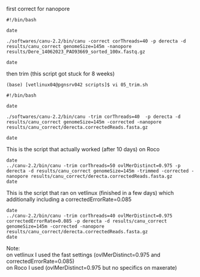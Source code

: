 first correct for nanopore
```
#!/bin/bash

date

./softwares/canu-2.2/bin/canu -correct corThreads=40 -p derecta -d results/canu_correct genomeSize=145m -nanopore results/Dere_14062023_PAO93669_sorted_100x.fastq.gz

date
```

then trim (this script got stuck for 8 weeks)
```
(base) [vetlinux04@pgnsrv042 scripts]$ vi 05_trim.sh 

#!/bin/bash

date

./softwares/canu-2.2/bin/canu -trim corThreads=40  -p derecta -d results/canu_correct genomeSize=145m -corrected -nanopore results/canu_correct/derecta.correctedReads.fasta.gz

date
```

This is the script that actually worked (after 10 days) on Roco
```
date
../canu-2.2/bin/canu -trim corThreads=50 ovlMerDistinct=0.975 -p derecta -d results/canu_correct genomeSize=145m -trimmed -corrected -nanopore results/canu_correct/derecta.correctedReads.fasta.gz
date
```

This is the script that ran on vetlinux (finished in a few days) which additionally including a correctedErrorRate=0.085
```
date
../canu-2.2/bin/canu -trim corThreads=40 ovlMerDistinct=0.975 correctedErrorRate=0.085 -p derecta -d results/canu_correct genomeSize=145m -corrected -nanopore results/canu_correct/derecta.correctedReads.fasta.gz
date
```
Note:  
  on vetlinux I used the fast settings (ovlMerDistinct=0.975 and correctedErrorRate=0.085)  
  on Roco I used (ovlMerDistinct=0.975 but no specifics on maxerate)
